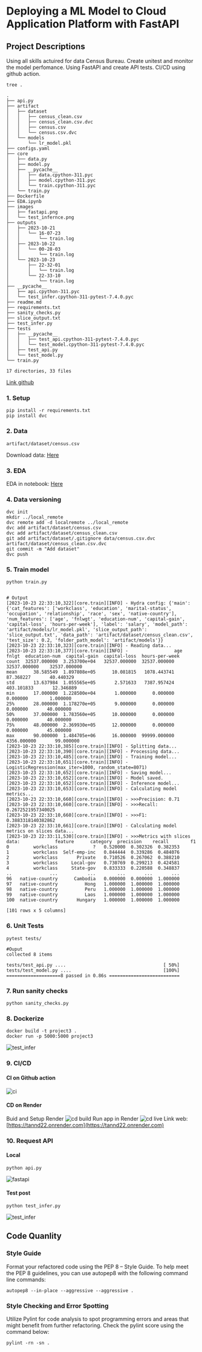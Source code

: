 # Deploying a ML Model to Cloud Application Platform with FastAPI
## Project Descriptions
Using all skills actuired for data Census Bureau. Create unitest and monitor the model perfomance. Using FastAPI and create API tests.
CI/CD using github action.

```
tree .

.
├── api.py
├── artifact
│   ├── dataset
│   │   ├── census_clean.csv
│   │   ├── census_clean.csv.dvc
│   │   ├── census.csv
│   │   └── census.csv.dvc
│   └── models
│       └── lr_model.pkl
├── configs.yaml
├── core
│   ├── data.py
│   ├── model.py
│   ├── __pycache__
│   │   ├── data.cpython-311.pyc
│   │   ├── model.cpython-311.pyc
│   │   └── train.cpython-311.pyc
│   └── train.py
├── Dockerfile
├── EDA.ipynb
├── images
│   ├── fastapi.png
│   └── test_infernce.png
├── outputs
│   ├── 2023-10-21
│   │   └── 16-07-23
│   │       └── train.log
│   ├── 2023-10-22
│   │   └── 00-28-03
│   │       └── train.log
│   └── 2023-10-23
│       ├── 22-32-01
│       │   └── train.log
│       └── 22-33-10
│           └── train.log
├── __pycache__
│   ├── api.cpython-311.pyc
│   └── test_infer.cpython-311-pytest-7.4.0.pyc
├── readme.md
├── requirements.txt
├── sanity_checks.py
├── slice_output.txt
├── test_infer.py
├── tests
│   ├── __pycache__
│   │   ├── test_api.cpython-311-pytest-7.4.0.pyc
│   │   └── test_model.cpython-311-pytest-7.4.0.pyc
│   ├── test_api.py
│   └── test_model.py
└── train.py

17 directories, 33 files
```

[Link github](https://github.com/ndtands/mldevops_project3.git)

### 1. Setup
```
pip install -r requirements.txt
pip install dvc
```

### 2. Data
```
artifact/dataset/census.csv
```
Download data: [Here](https://archive.ics.uci.edu/ml/datasets/census+income)

### 3. EDA
EDA in notebook: [Here](EDA.ipynb)

### 4. Data versioning
```
dvc init
mkdir ../local_remote
dvc remote add -d localremote ../local_remote
dvc add artifact/dataset/census.csv
dvc add artifact/dataset/census_clean.csv
git add artifact/dataset/.gitignore data/census.csv.dvc artifact/dataset/census_clean.csv.dvc
git commit -m "Add dataset"
dvc push
```

### 5. Train model
```
python train.py


# Output
[2023-10-23 22:33:10,322][core.train][INFO] - Hydra config: {'main': {'cat_features': ['workclass', 'education', 'marital-status', 'occupation', 'relationship', 'race', 'sex', 'native-country'], 'num_features': ['age', 'fnlwgt', 'education-num', 'capital-gain', 'capital-loss', 'hours-per-week'], 'label': 'salary', 'model_path': 'artifact/models/lr_model.pkl', 'slice_output_path': 'slice_output.txt', 'data_path': 'artifact/dataset/census_clean.csv', 'test_size': 0.2, 'folder_path_model': 'artifact/models'}}
[2023-10-23 22:33:10,323][core.train][INFO] - Reading data...
[2023-10-23 22:33:10,377][core.train][INFO] -                 age         fnlgt  education-num  capital-gain  capital-loss  hours-per-week
count  32537.000000  3.253700e+04   32537.000000  32537.000000  32537.000000    32537.000000
mean      38.585549  1.897808e+05      10.081815   1078.443741     87.368227       40.440329
std       13.637984  1.055565e+05       2.571633   7387.957424    403.101833       12.346889
min       17.000000  1.228500e+04       1.000000      0.000000      0.000000        1.000000
25%       28.000000  1.178270e+05       9.000000      0.000000      0.000000       40.000000
50%       37.000000  1.783560e+05      10.000000      0.000000      0.000000       40.000000
75%       48.000000  2.369930e+05      12.000000      0.000000      0.000000       45.000000
max       90.000000  1.484705e+06      16.000000  99999.000000   4356.000000       99.000000
[2023-10-23 22:33:10,385][core.train][INFO] - Splitting data...
[2023-10-23 22:33:10,390][core.train][INFO] - Processing data...
[2023-10-23 22:33:10,485][core.train][INFO] - Training model...
[2023-10-23 22:33:10,651][core.train][INFO] - LogisticRegression(max_iter=1000, random_state=8071)
[2023-10-23 22:33:10,652][core.train][INFO] - Saving model...
[2023-10-23 22:33:10,652][core.train][INFO] - Model saved.
[2023-10-23 22:33:10,652][core.train][INFO] - Inference model...
[2023-10-23 22:33:10,653][core.train][INFO] - Calculating model metrics...
[2023-10-23 22:33:10,660][core.train][INFO] - >>>Precision: 0.71
[2023-10-23 22:33:10,660][core.train][INFO] - >>>Recall: 0.2672521957340025
[2023-10-23 22:33:10,660][core.train][INFO] - >>>F1: 0.3883318140382862
[2023-10-23 22:33:10,661][core.train][INFO] - Calculating model metrics on slices data...
[2023-10-23 22:33:11,530][core.train][INFO] - >>>Metrics with slices data:             feature      category  precision    recall        f1
0         workclass             ?   0.520000  0.302326  0.382353
1         workclass  Self-emp-inc   0.844444  0.339286  0.484076
2         workclass       Private   0.710526  0.267062  0.388210
3         workclass     Local-gov   0.730769  0.299213  0.424581
4         workclass     State-gov   0.833333  0.220588  0.348837
..              ...           ...        ...       ...       ...
96   native-country      Cambodia   0.000000  0.000000  1.000000
97   native-country          Hong   1.000000  1.000000  1.000000
98   native-country          Peru   1.000000  1.000000  1.000000
99   native-country          Laos   1.000000  1.000000  1.000000
100  native-country       Hungary   1.000000  1.000000  1.000000

[101 rows x 5 columns]
```

### 6. Unit Tests
```
pytest tests/

#Ouput
collected 8 items                                                                                                                                  

tests/test_api.py ....                                    [ 50%]
tests/test_model.py ....                                  [100%]
====================8 passed in 0.86s ==========================
```

### 7. Run sanity checks
```
python sanity_checks.py

```

### 8. Dockerize
```
docker build -t project3 .
docker run -p 5000:5000 project3

```
![test_infer](images/docker.png)

### 9. CI/CD
#### CI on Github action
![ci](images/ci.png)

#### CD on Render
Buid and Setup Render
![cd build](images/cd_buid.png)
Run app in Render
![cd live](images/cd_live.png)
Link web: [https://tannd22.onrender.com](https://tannd22.onrender.com)
### 10. Request API
#### Local
```
python api.py
```
![fastapi](images/fastapi.png)
#### Test post
```
python test_infer.py
```
![test_infer](images/test_infernce.png)

## Code Quanlity
### Style Guide
Format your refactored code using the PEP 8 – Style Guide. To help meet the PEP 8 guidelines, you can use autopep8 with the following command line commands:
```
autopep8 --in-place --aggressive --aggressive .
```

### Style Checking and Error Spotting
Utilize Pylint for code analysis to spot programming errors and areas that might benefit from further refactoring. Check the pylint score using the command below:
```
pylint -rn -sn .
```
